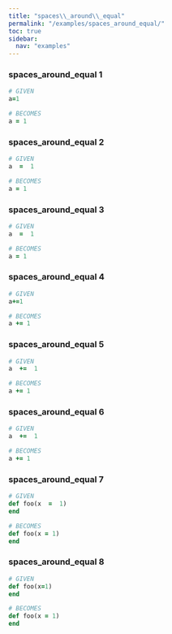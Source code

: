 ```yaml
---
title: "spaces\\_around\\_equal"
permalink: "/examples/spaces_around_equal/"
toc: true
sidebar:
  nav: "examples"
---
```


### spaces\_around\_equal 1
```ruby
# GIVEN
a=1
```
```ruby
# BECOMES
a = 1
```
### spaces\_around\_equal 2
```ruby
# GIVEN
a  =  1
```
```ruby
# BECOMES
a = 1
```
### spaces\_around\_equal 3
```ruby
# GIVEN
a  =  1
```
```ruby
# BECOMES
a = 1
```
### spaces\_around\_equal 4
```ruby
# GIVEN
a+=1
```
```ruby
# BECOMES
a += 1
```
### spaces\_around\_equal 5
```ruby
# GIVEN
a  +=  1
```
```ruby
# BECOMES
a += 1
```
### spaces\_around\_equal 6
```ruby
# GIVEN
a  +=  1
```
```ruby
# BECOMES
a += 1
```
### spaces\_around\_equal 7
```ruby
# GIVEN
def foo(x  =  1)
end
```
```ruby
# BECOMES
def foo(x = 1)
end
```
### spaces\_around\_equal 8
```ruby
# GIVEN
def foo(x=1)
end
```
```ruby
# BECOMES
def foo(x = 1)
end
```
